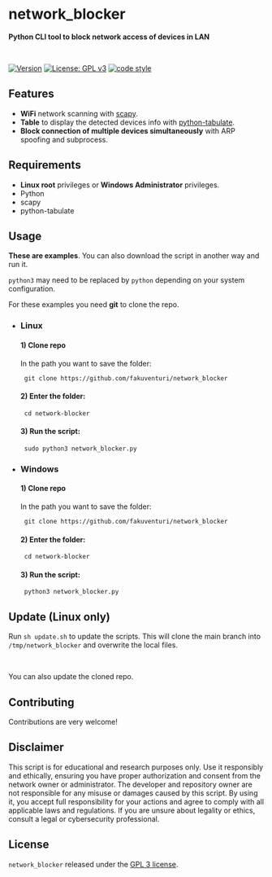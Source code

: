 # network_blocker
 
**Python CLI tool to block network access of devices in LAN**

<br />

[![Version](https://img.shields.io/badge/version-1.5.2-blue)](https://github.com/fakuventuri/network_blocker)
[![License: GPL v3](https://img.shields.io/badge/License-GPLv3-brightgreen.svg)](https://github.com/fakuventuri/network_blocker/blob/main/LICENSE)
[![code style](https://img.shields.io/badge/code%20style-black-000000.svg)](https://github.com/ambv/black)

## Features

* **WiFi** network scanning with [scapy](https://github.com/secdev/scapy).
* **Table** to display the detected devices info with [python-tabulate](https://github.com/astanin/python-tabulate).
* **Block connection of multiple devices simultaneously** with ARP spoofing and subprocess.


## Requirements

* **Linux root** privileges or **Windows Administrator** privileges.
* Python
* scapy
* python-tabulate


## Usage

**These are examples**. You can also download the script in another way and run it.

`python3` may need to be replaced by `python` depending on your system configuration.

For these examples you need **git** to clone the repo.

* ### Linux

  #### 1) Clone repo

     In the path you want to save the folder:

       git clone https://github.com/fakuventuri/network_blocker


  #### 2) Enter the folder:

       cd network-blocker
      

  #### 3) Run the script:

       sudo python3 network_blocker.py

* ### Windows

  #### 1) Clone repo

     In the path you want to save the folder:

       git clone https://github.com/fakuventuri/network_blocker


  #### 2) Enter the folder:

       cd network-blocker
      

  #### 3) Run the script:

       python3 network_blocker.py


[//]: # "wget https://raw.githubusercontent.com/fakuventuri/network_blocker/main/network_blocker.py"

## Update (Linux only)

Run `sh update.sh` to update the scripts. This will clone the main branch into `/tmp/network_blocker` and overwrite the local files.

<br />

You can also update the cloned repo.


## Contributing

Contributions are very welcome!


## Disclaimer

This script is for educational and research purposes only. Use it responsibly and ethically, ensuring you have proper authorization and consent from the network owner or administrator. The developer and repository owner are not responsible for any misuse or damages caused by this script. By using it, you accept full responsibility for your actions and agree to comply with all applicable laws and regulations. If you are unsure about legality or ethics, consult a legal or cybersecurity professional.


## License

`network_blocker` released under the [GPL 3 license](https://github.com/fakuventuri/network_blocker/blob/main/LICENSE).


[//]: # "## Stargazers over time"

[//]: # "[![Stargazers over time](https://starchart.cc/fakuventuri/network_blocker.svg)](https://starchart.cc/fakuventuri/network_blocker)"
